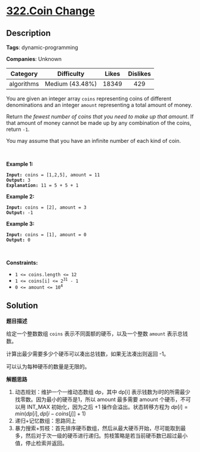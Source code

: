 # [322.Coin Change](https://leetcode.com/problems/coin-change/description/)

## Description

**Tags**: dynamic-programming

**Companies**: Unknown

|  Category  |   Difficulty    | Likes | Dislikes |
| :--------: | :-------------: | :---: | :------: |
| algorithms | Medium (43.48%) | 18349 |   429    |

<p>You are given an integer array <code>coins</code> representing coins of different denominations and an integer <code>amount</code> representing a total amount of money.</p>
<p>Return <em>the fewest number of coins that you need to make up that amount</em>. If that amount of money cannot be made up by any combination of the coins, return <code>-1</code>.</p>
<p>You may assume that you have an infinite number of each kind of coin.</p>
<p>&nbsp;</p>
<p><strong class="example">Example 1:</strong></p>
<pre><code><strong>Input:</strong> coins = [1,2,5], amount = 11
<strong>Output:</strong> 3
<strong>Explanation:</strong> 11 = 5 + 5 + 1</code></pre>
<p><strong class="example">Example 2:</strong></p>
<pre><code><strong>Input:</strong> coins = [2], amount = 3
<strong>Output:</strong> -1</code></pre>
<p><strong class="example">Example 3:</strong></p>
<pre><code><strong>Input:</strong> coins = [1], amount = 0
<strong>Output:</strong> 0</code></pre>
<p>&nbsp;</p>
<p><strong>Constraints:</strong></p>
<ul>
  <li><code>1 &lt;= coins.length &lt;= 12</code></li>
  <li><code>1 &lt;= coins[i] &lt;= 2<sup>31</sup> - 1</code></li>
  <li><code>0 &lt;= amount &lt;= 10<sup>4</sup></code></li>
</ul>

## Solution

**题目描述**

给定一个整数数组 `coins` 表示不同面额的硬币，以及一个整数 `amount` 表示总钱数。

计算出最少需要多少个硬币可以凑出总钱数，如果无法凑出则返回 -1。

可以认为每种硬币的数量是无限的。

**解题思路**

1. 动态规划：维护一个一维动态数组 dp，其中 dp[i] 表示钱数为i时的所需最少找零数。因为最小的硬币是1，所以 amount 最多需要 amount 个硬币，不可以用 INT_MAX 初始化，因为之后 +1 操作会溢出。状态转移方程为 $dp[i] = min(dp[i], dp[i - coins[j]] + 1)$
2. 递归+记忆数组：思路同上
3. 暴力搜索+剪枝：首先排序硬币数组，然后从最大硬币开始，尽可能取到最多，然后对于次一级的硬币进行递归。剪枝策略是若当前硬币数已超过最小值，停止检索并返回。

